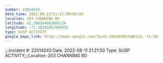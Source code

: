 ```yaml
---
number: 22014243
date_time: 2022-08-11T21:21:50+00:00
location: 203 CHANNING RD
latitude: 42.396344063988124
longitude: -71.16581867968935
type: SUSP ACTIVITY
google_maps_link: https://maps.google.com/?q=42.396344063988124,-71.16581867968935
---
```


;;;Incident #: 22014243   Date: 2022-08-11 21:21:50    Type: SUSP ACTIVITY;;;Location: 203 CHANNING RD
